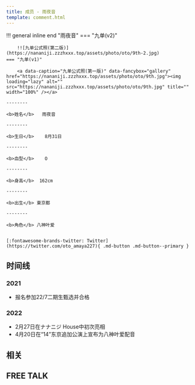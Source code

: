 ```yaml
---
title: 成员 - 雨夜音
template: comment.html
---
```


!!! general inline end "雨夜音"
    === "九单(v2)"

        !![九单公式照(第二版)](https://nananiji.zzzhxxx.top/assets/photo/oto/9th-2.jpg)
    === "九单(v1)"

        <a data-caption="九单公式照(第一版)" data-fancybox="gallery" href="https://nananiji.zzzhxxx.top/assets/photo/oto/9th.jpg"><img loading="lazy" alt="" src="https://nananiji.zzzhxxx.top/assets/photo/oto/9th.jpg" title="" width="100%" /></a>

    --------

    <b>姓名</b>   雨夜音

    --------

    <b>生日</b>    8月31日

    --------

    <b>血型</b>    O

    --------

    <b>身高</b>  162cm

    --------

    <b>出生</b> 東京都

    --------

    <b>角色</b> 八神叶爱
  

    [:fontawesome-brands-twitter: Twitter](https://twitter.com/oto_amaya227){ .md-button .md-button--primary }

## 时间线
### 2021 

- 报名参加22/7二期生甄选并合格

### 2022

- 2月27日在ナナニジ House中初次亮相
- 4月20日在“14”东京追加公演上宣布为八神叶爱配音

## 相关

## FREE TALK

<div id="dplayer"></div>

<html>
<head>
    <meta name="referrer" content="never">
</head>

<body>
    <script src="https://nananiji.zzzhxxx.top/js/md5.js"></script>
    <script src="https://nananiji.zzzhxxx.top/js/hls.min.js"></script>
    <script src="https://nananiji.zzzhxxx.top/js/DPlayer.min.js"></script>
    <script>
        const dp = new DPlayer({
        container: document.getElementById('dplayer'),
        video: {
            url: 'https://manifest.prod.boltdns.net/manifest/v1/hls/v4/clear/4504957038001/b10ffe52-6c97-4315-8fea-5b2d07bc6873/10s/master.m3u8?fastly_token=NjJkYTRmNjlfYWQwMTJmOTliMjcxMDIzZDhiZDk3MzQ2NTNlODcxNDVlZjhlZWY3OGQ3YTljNmYwMzliMzgyNjQ2OGM3Y2FiNw%3D%3D',
            type: 'hls',
        },
        danmaku: {
            id: md5('oto-intro'),
            api: "https://danmu.zzzhxxx.top/"
        },
        contextmenu: [
        {
            text: '227WiKi',
            link: 'https://github.com/227WiKi/227WiKi',
        },
        ]
    });
    console.log(dp.plugins.hls);
    </script>
    
</body>
</html>
